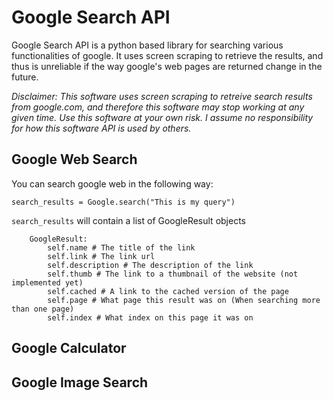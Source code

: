 Google Search API
=====

Google Search API is a python based library for searching various functionalities of google.  It uses screen scraping to retrieve the results, and thus is unreliable if the way google's web pages are returned change in the future.

*Disclaimer: This software uses screen scraping to retreive search results from google.com, and therefore this software may stop working at any given time.  Use this software at your own risk. I assume no responsibility for how this software API is used by others.*

## Google Web Search
You can search google web in the following way:

`search_results = Google.search("This is my query")`

`search_results` will contain a list of GoogleResult objects

        GoogleResult:
            self.name # The title of the link
            self.link # The link url
            self.description # The description of the link
            self.thumb # The link to a thumbnail of the website (not implemented yet)
            self.cached # A link to the cached version of the page
            self.page # What page this result was on (When searching more than one page)
            self.index # What index on this page it was on


## Google Calculator



## Google Image Search


